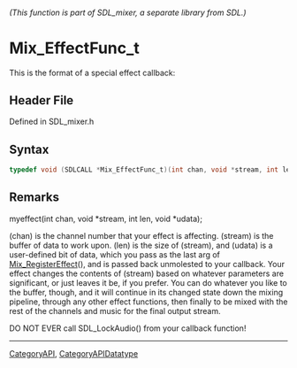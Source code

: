 ###### (This function is part of SDL_mixer, a separate library from SDL.)
# Mix_EffectFunc_t

This is the format of a special effect callback:

## Header File

Defined in SDL_mixer.h

## Syntax

```c
typedef void (SDLCALL *Mix_EffectFunc_t)(int chan, void *stream, int len, void *udata);
```

## Remarks

myeffect(int chan, void *stream, int len, void *udata);

(chan) is the channel number that your effect is affecting. (stream) is the
buffer of data to work upon. (len) is the size of (stream), and (udata) is
a user-defined bit of data, which you pass as the last arg of
[Mix_RegisterEffect](Mix_RegisterEffect)(), and is passed back unmolested
to your callback. Your effect changes the contents of (stream) based on
whatever parameters are significant, or just leaves it be, if you prefer.
You can do whatever you like to the buffer, though, and it will continue in
its changed state down the mixing pipeline, through any other effect
functions, then finally to be mixed with the rest of the channels and music
for the final output stream.

DO NOT EVER call SDL_LockAudio() from your callback function!

----
[CategoryAPI](CategoryAPI), [CategoryAPIDatatype](CategoryAPIDatatype)

